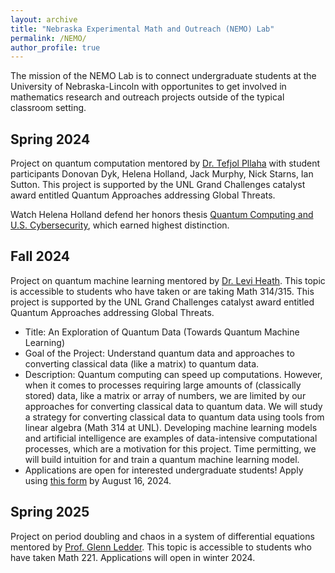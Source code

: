 ```yaml
---
layout: archive
title: "Nebraska Experimental Math and Outreach (NEMO) Lab"
permalink: /NEMO/
author_profile: true
---
```



The mission of the NEMO Lab is to connect undergraduate students at the University of Nebraska-Lincoln with opportunites to get involved in mathematics research and outreach projects outside of the typical classroom setting.

Spring 2024
---------------
Project on quantum computation mentored by [Dr. Tefjol Pllaha](https://www.math.unl.edu/~tpllaha2/) with student participants Donovan Dyk, Helena Holland, Jack Murphy, Nick Starns, Ian Sutton. This project is supported by the UNL Grand Challenges catalyst award entitled Quantum Approaches addressing Global Threats.

Watch Helena Holland defend her honors thesis [Quantum Computing and U.S. Cybersecurity](https://unl.zoom.us/rec/share/6X5hyIFNO3kOFUP2NReX9kj2y3jvtMa07HEy-zDjtPnVkgXP8Hjs6nBGxm12x74U.7rCtVy1v0yQsKl3y?startTime=1709233375000), which earned highest distinction.

Fall 2024
---------------
Project on quantum machine learning mentored by [Dr. Levi Heath](https://leviheath.weebly.com/). This topic is accessible to students who have taken or are taking Math 314/315.  This project is supported by the UNL Grand Challenges catalyst award entitled Quantum Approaches addressing Global Threats. 

* Title: An Exploration of Quantum Data (Towards Quantum Machine Learning)
* Goal of the Project: Understand quantum data and approaches to converting classical data (like a matrix) to quantum data.
* Description: Quantum computing can speed up computations. However, when it comes to processes requiring large amounts of (classically stored) data, like a matrix or array of numbers, we are limited by our approaches for converting classical data to quantum data. We will study a strategy for converting classical data to quantum data using tools from linear algebra (Math 314 at UNL).
Developing machine learning models and artificial intelligence are examples of data-intensive computational processes, which are a motivation for this project. Time permitting, we will build intuition for and train a quantum machine learning model.
* Applications are open for interested undergraduate students! Apply using [this form](https://forms.gle/w2JRxjQSY4v4zqyj8) by August 16, 2024.

Spring 2025
-----------------
Project on period doubling and chaos in a system of differential equations mentored by [Prof. Glenn Ledder](https://math.unl.edu/glenn-ledder). This topic is accessible to students who have taken Math 221. Applications will open in winter 2024.
